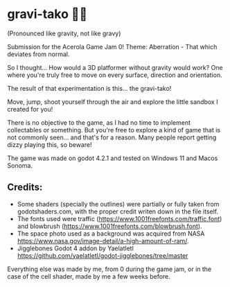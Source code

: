 # gravi-tako 🐙🌙

(Pronounced like gravity, not like gravy)

Submission for the Acerola Game Jam 0! Theme: Aberration - That which deviates from normal.

So I thought... How would a 3D platformer without gravity would work? One where you're truly free to move on every surface, direction and orientation.

The result of that experimentation is this... the gravi-tako!

Move, jump, shoot yourself through the air and explore the little sandbox I created for you!

There is no objective to the game, as I had no time to implement collectables or something. But you're free to explore a kind of game that is not commonly seen... and that's for a reason. Many people report getting dizzy playing this, so beware!

The game was made on godot 4.2.1 and tested on Windows 11 and Macos Sonoma.

## Credits:

- Some shaders (specially the outlines) were partially or fully taken from godotshaders.com, with the proper credit writen down in the file itself.
- The fonts used were traffic (https://www.1001freefonts.com/traffic.font) and blowbrush (https://www.1001freefonts.com/blowbrush.font).
- The space photo used as a background was acquired from NASA https://www.nasa.gov/image-detail/a-high-amount-of-ram/.
- Jigglebones Godot 4 addon by Yaelatletl https://github.com/yaelatletl/godot-jigglebones/tree/master

Everything else was made by me, from 0 during the game jam, or in the case of the cell shader, made by me a few weeks before.
